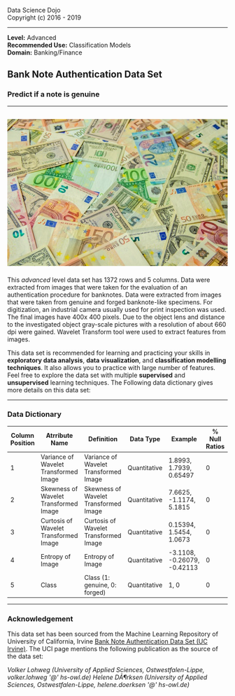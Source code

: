 Data Science Dojo <br/>
Copyright (c) 2016 - 2019

---

**Level:** Advanced <br/>
**Recommended Use:** Classification Models<br/>
**Domain:** Banking/Finance<br/> 

## Bank Note Authentication Data Set 

### Predict if a note is genuine

---
![](983.jpg)
---

This *advanced* level data set has 1372 rows and 5 columns.
Data were extracted from images that were taken for the evaluation of an authentication procedure for banknotes.
Data were extracted from images that were taken from genuine and forged banknote-like specimens. For digitization, an industrial camera usually used for print inspection was used. 
The final images have 400x 400 pixels. Due to the object lens and distance to the investigated object gray-scale pictures with a resolution of about 660 dpi were gained. Wavelet Transform tool were used to extract features from images.

This data set is recommended for learning and practicing your skills in **exploratory data analysis**, **data visualization**, and **classification modelling techniques**. 
It also allows you to practice with large number of features. Feel free to explore the data set with multiple **supervised** and **unsupervised** learning techniques. The Following data dictionary gives more details on this data set:

---

### Data Dictionary 

| Column   Position 	| Atrribute Name                          	| Definition                              	| Data Type    	| Example                     	| % Null Ratios 	|
|-------------------	|-----------------------------------------	|-----------------------------------------	|--------------	|-----------------------------	|---------------	|
| 1                 	| Variance of Wavelet Transformed   Image 	| Variance of Wavelet Transformed   Image 	| Quantitative 	| 1.8993, 1.7939, 0.65497     	| 0             	|
| 2                 	| Skewness of Wavelet Transformed   Image 	| Skewness of Wavelet Transformed   Image 	| Quantitative 	| 7.6625, -1.1174, 5.1815     	| 0             	|
| 3                 	| Curtosis of Wavelet Transformed   Image 	| Curtosis of Wavelet Transformed   Image 	| Quantitative 	| 0.15394, 1.5454, 1.0673     	| 0             	|
| 4                 	| Entropy of Image                        	| Entropy of Image                        	| Quantitative 	| -3.1108, -0.26079, -0.42113 	| 0             	|
| 5                 	| Class                                   	| Class (1: genuine, 0: forged)           	| Quantitative 	| 1, 0                        	| 0             	|

---

### Acknowledgement

This data set has been sourced from the Machine Learning Repository of University of California, Irvine [Bank Note Authentication Data Set (UC Irvine)](https://archive.ics.uci.edu/ml/datasets/banknote+authentication). 
The UCI page mentions the following publication as the source of the data set:

*Volker Lohweg (University of Applied Sciences, Ostwestfalen-Lippe, volker.lohweg '@' hs-owl.de)* 
*Helene DÃ¶rksen (University of Applied Sciences, Ostwestfalen-Lippe, helene.doerksen '@' hs-owl.de)*

